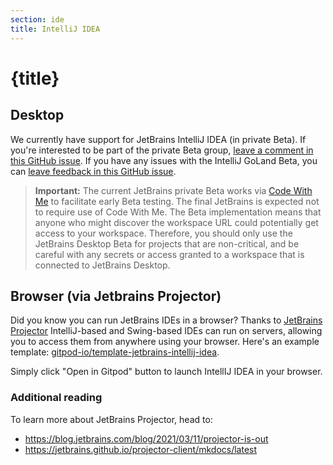 ```yaml
---
section: ide
title: IntelliJ IDEA
---
```


<script context="module">
  export const prerender = true;
</script>

# {title}

## Desktop

We currently have support for JetBrains IntelliJ IDEA (in private Beta). If you're interested to be part of the private Beta group, [leave a comment in this GitHub issue](https://github.com/gitpod-io/gitpod/issues/6342). If you have any issues with the IntelliJ GoLand Beta, you can [leave feedback in this GitHub issue](https://github.com/gitpod-io/gitpod/issues/6576).

> **Important:** The current JetBrains private Beta works via [Code With Me](https://www.jetbrains.com/code-with-me/) to facilitate early Beta testing. The final JetBrains is expected not to require use of Code With Me. The Beta implementation means that anyone who might discover the workspace URL could potentially get access to your workspace. Therefore, you should only use the JetBrains Desktop Beta for projects that are non-critical, and be careful with any secrets or access granted to a workspace that is connected to JetBrains Desktop.

## Browser (via Jetbrains Projector)

Did you know you can run JetBrains IDEs in a browser? Thanks to [JetBrains Projector](https://lp.jetbrains.com/projector/) IntelliJ-based and Swing-based IDEs can run on servers, allowing you to access them from anywhere using your browser. Here's an example template: [gitpod-io/template-jetbrains-intellij-idea](https://github.com/gitpod-io/template-jetbrains-intellij-idea).

Simply click "Open in Gitpod" button to launch IntellIJ IDEA in your browser.

### Additional reading

To learn more about JetBrains Projector, head to:

- https://blog.jetbrains.com/blog/2021/03/11/projector-is-out
- https://jetbrains.github.io/projector-client/mkdocs/latest
